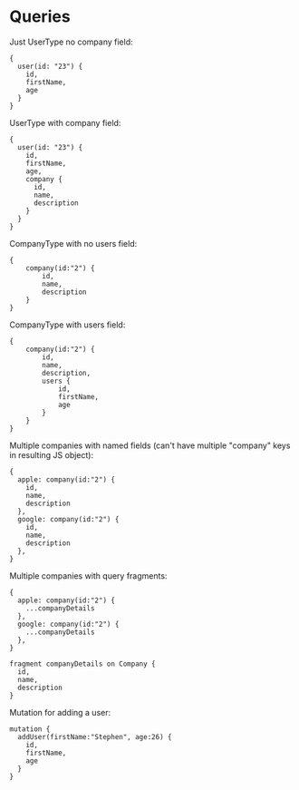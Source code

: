 # Queries

Just UserType no company field:

```
{
  user(id: "23") {
    id,
    firstName,
    age
  }
}
```

UserType with company field:
```
{
  user(id: "23") {
    id,
    firstName,
    age,
    company {
      id,
      name,
      description
    }
  }
}
```

CompanyType with no users field:
```
{
    company(id:"2") {
        id,
        name,
        description
    }
}
```

CompanyType with users field:
```
{
    company(id:"2") {
        id,
        name,
        description,
        users {
            id,
            firstName,
            age
        }
    }
}

```
Multiple companies with named fields (can't have multiple "company" keys in resulting JS object):
```
{
  apple: company(id:"2") {
    id,
    name,
    description
  },
  google: company(id:"2") {
    id,
    name,
    description
  },
}
```

Multiple companies with query fragments:
```
{
  apple: company(id:"2") {
    ...companyDetails
  },
  google: company(id:"2") {
    ...companyDetails
  },
}

fragment companyDetails on Company {
  id,
  name,
  description
}
```

Mutation for adding a user:

```
mutation {
  addUser(firstName:"Stephen", age:26) {
    id,
    firstName,
    age
  }
}
```